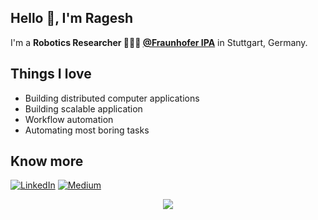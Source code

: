 ## Hello 👋, I'm Ragesh 


I'm a **Robotics Researcher 👨🏽‍💼 [@Fraunhofer IPA](https://www.ipa.fraunhofer.de/)** in Stuttgart, Germany. <br />

## Things I love
- Building distributed computer applications
- Building scalable application
- Workflow automation
- Automating most boring tasks

## Know more
[![LinkedIn](https://img.shields.io/badge/LinkedIn-0077B5?style=for-the-badge&logo=linkedin&logoColor=white)](https://www.linkedin.com/in/ragesh-ramachandran/)
[![Medium](https://img.shields.io/badge/Medium-12100E?style=for-the-badge&logo=medium&logoColor=white)](https://medium.com/@ragesh_r)


<p align="center">
  <img src="https://github-readme-stats-five-lyart.vercel.app/api?username=ipa-rar&theme=react&show_icons=true">
</p>
